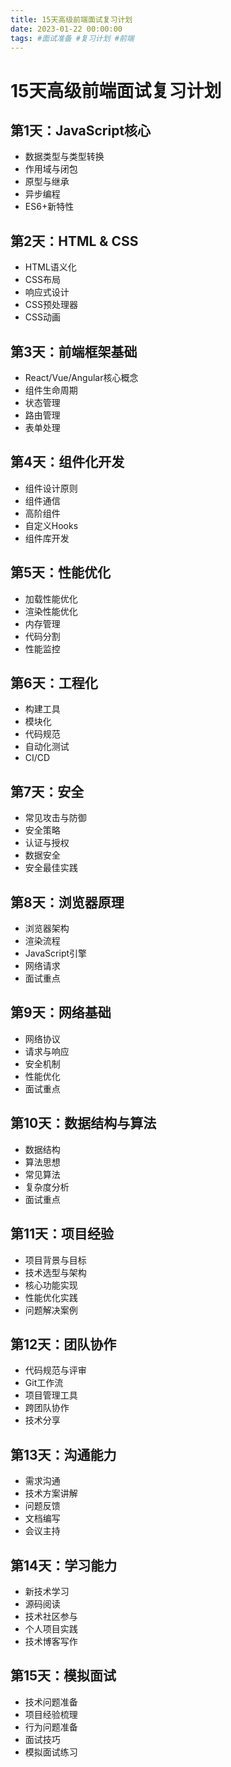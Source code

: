 ```yaml
---
title: 15天高级前端面试复习计划
date: 2023-01-22 00:00:00
tags: #面试准备 #复习计划 #前端
---
```


# 15天高级前端面试复习计划

## 第1天：JavaScript核心
- 数据类型与类型转换
- 作用域与闭包
- 原型与继承
- 异步编程
- ES6+新特性

## 第2天：HTML & CSS
- HTML语义化
- CSS布局
- 响应式设计
- CSS预处理器
- CSS动画

## 第3天：前端框架基础
- React/Vue/Angular核心概念
- 组件生命周期
- 状态管理
- 路由管理
- 表单处理

## 第4天：组件化开发
- 组件设计原则
- 组件通信
- 高阶组件
- 自定义Hooks
- 组件库开发

## 第5天：性能优化
- 加载性能优化
- 渲染性能优化
- 内存管理
- 代码分割
- 性能监控

## 第6天：工程化
- 构建工具
- 模块化
- 代码规范
- 自动化测试
- CI/CD

## 第7天：安全
- 常见攻击与防御
- 安全策略
- 认证与授权
- 数据安全
- 安全最佳实践

## 第8天：浏览器原理
- 浏览器架构
- 渲染流程
- JavaScript引擎
- 网络请求
- 面试重点

## 第9天：网络基础
- 网络协议
- 请求与响应
- 安全机制
- 性能优化
- 面试重点

## 第10天：数据结构与算法
- 数据结构
- 算法思想
- 常见算法
- 复杂度分析
- 面试重点

## 第11天：项目经验
- 项目背景与目标
- 技术选型与架构
- 核心功能实现
- 性能优化实践
- 问题解决案例

## 第12天：团队协作
- 代码规范与评审
- Git工作流
- 项目管理工具
- 跨团队协作
- 技术分享

## 第13天：沟通能力
- 需求沟通
- 技术方案讲解
- 问题反馈
- 文档编写
- 会议主持

## 第14天：学习能力
- 新技术学习
- 源码阅读
- 技术社区参与
- 个人项目实践
- 技术博客写作

## 第15天：模拟面试
- 技术问题准备
- 项目经验梳理
- 行为问题准备
- 面试技巧
- 模拟面试练习
